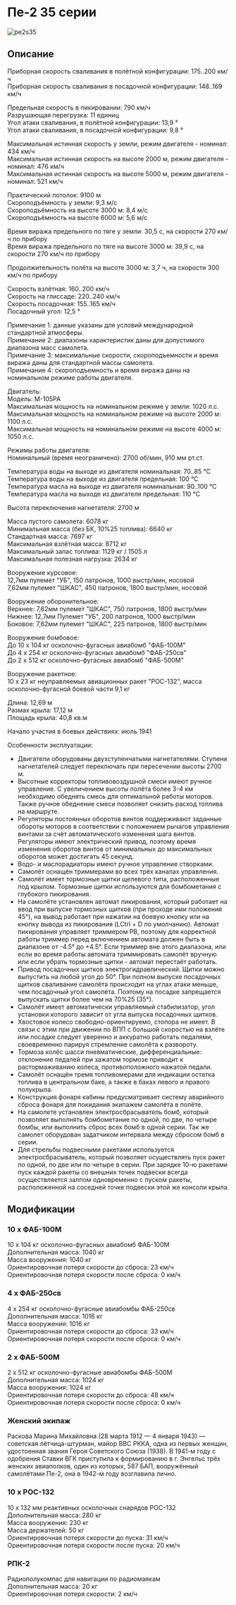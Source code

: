 # Пе-2 35 серии  
  
![pe2s35](../images/pe2s35.png)  
  
## Описание  
  
Приборная скорость сваливания в полётной конфигурации: 175..200 км/ч  
Приборная скорость сваливания в посадочной конфигурации: 148..169 км/ч  
  
Предельная скорость в пикировании: 790 км/ч  
Разрушающая перегрузка: 11 единиц  
Угол атаки сваливания, в полётной конфигурации: 13,9 °  
Угол атаки сваливания, в посадочной конфигурации: 9,8 °  
  
Максимальная истинная скорость у земли, режим двигателя - номинал: 434 км/ч  
Максимальная истинная скорость на высоте 2000 м, режим двигателя - номинал: 476 км/ч  
Максимальная истинная скорость на высоте 5000 м, режим двигателя - номинал: 521 км/ч  
  
Практический потолок: 9100 м  
Скороподъёмность у земли: 9,3 м/с  
Скороподъёмность на высоте 3000 м: 8,4 м/с  
Скороподъёмность на высоте 6000 м: 5,6 м/с  
  
Время виража предельного по тяге у земли: 30,5 с, на скорости 270 км/ч по прибору  
Время виража предельного по тяге на высоте 3000 м: 39,9 с, на скорости 270 км/ч по прибору  
  
Продолжительность полёта на высоте 3000 м: 3,7 ч, на скорости 300 км/ч по прибору  
  
Скорость взлётная: 160..200 км/ч  
Скорость на глиссаде: 220..240 км/ч  
Скорость посадочная: 155..165 км/ч  
Посадочный угол: 12,5 °  
  
Примечание 1: данные указаны для условий международной стандартной атмосферы.  
Примечание 2: диапазоны характеристик даны для допустимого диапазона масс самолета.  
Примечание 3: максимальные скорости, скороподъемности и время виража даны для стандартной массы самолета.  
Примечание 4: скороподъемность и время виража даны на номинальном режиме работы двигателя.  
  
Двигатель:  
Модель: М-105РА  
Максимальная мощность на номинальном режиме у земли: 1020 л.с.  
Максимальная мощность на номинальном режиме на высоте 2000 м: 1100 л.с.  
Максимальная мощность на номинальном режиме на высоте 4000 м: 1050 л.с.  
  
Режимы работы двигателя:  
Номинальный (время неограничено): 2700 об/мин, 910 мм рт.ст.  
  
Температура воды на выходе из двигателя номинальная: 70..85 °С  
Температура воды на выходе из двигателя предельная: 100 °С  
Температура масла на выходе из двигателя номинальная: 90..100 °С  
Температура масла на выходе из двигателя предельная: 110 °С  
  
Высота переключения нагнетателя: 2700 м  
  
Масса пустого самолета: 6078 кг  
Минимальная масса (без БК, 10%25 топлива): 6640 кг  
Стандартная масса: 7697 кг  
Максимальная взлётная масса: 8712 кг  
Максимальный запас топлива: 1129 кг / 1505 л  
Максимальная полезная нагрузка: 2634 кг  
  
Вооружение курсовое:  
12,7мм пулемет "УБ", 150 патронов, 1000 выстр/мин, носовой  
7,62мм пулемет "ШКАС", 450 патронов, 1800 выстр/мин, носовой  
  
Вооружение оборонительное:  
Верхнее: 7,62мм пулемет "ШКАС", 750 патронов, 1800 выстр/мин  
Нижнее: 12,7мм Пулемет "УБ", 200 патронов, 1000 выстр/мин  
Боковое: 7,62мм пулемет "ШКАС", 225 патронов, 1800 выстр/мин  
  
Вооружение бомбовое:  
До 10 x 104 кг осколочно-фугасных авиабомб "ФАБ-100М"  
До 4 x 254 кг осколочно-фугасных авиабомб "ФАБ-250св"  
До 2 x 512 кг осколочно-фугасных авиабомб "ФАБ-500М"  
  
Вооружение ракетное:  
10 x 23 кг неуправляемых авиационных ракет "РОС-132", масса осколочно-фугасной боевой части 9,1 кг  
  
Длина: 12,69 м  
Размах крыла: 17,12 м  
Площадь крыла: 40,8 кв.м  
  
Начало участия в боевых действиях: июль 1941  
  
Особенности эксплуатации:  
- Двигатели оборудованы двухступенчатыми нагнетателями. Ступени нагнетателей следует переключать при пересечении высоты 2700 м.  
- Высотные корректоры топливовоздушной смеси имеют ручное управление. С увеличением высоты полёта более 3-4 км необходимо обеднять смесь для оптимальной работы моторов. Также ручное обеднение смеси позволяет снизить расход топлива на маршруте.  
- Регуляторы постоянных оборотов винтов поддерживают заданные обороты моторов в соответствии с положением рычагов управления винтами за счёт автоматического изменения шага винтов. Регуляторы имеют электрический привод, поэтому время изменения оборотов винтов от минимальных до максимальных оборотов может достигать 45 секунд.  
- Водо- и маслорадиаторы имеют ручное управление створками.  
- Самолёт оснащён триммерами во всех трёх каналах управления.  
- Самолёт имеет тормозные щитки щелевого типа, расположенные под крылом. Тормозные щитки используются для бомбометания с глубокого пикирования.  
- На самолёте установлен автомат пикирования, который работает на ввод при выпуске тормозных щитков (при проходе ими положения 45°), на вывод работает при нажатии на боевую кнопку или на кнопку вывода из пикирования (LCtrl + D по умолчанию). Автомат пикирования управляет триммером РВ, поэтому для корректной работы триммер перед включением автомата должен быть в диапазоне от -4.5° до +4.5°. Если триммер вне этого диапазона, или если во время работы автомата триммировать самолёт вручную или если убрать тормозные щитки - автомат перестаёт работать.  
- Привод посадочных щитков электрогидравлический. Щитки можно выпустить на любой угол до 50°. При полном выпуске посадочных щитков сваливание самолёта происходит на углах атаки меньше, чем посадочный угол самолёта. Поэтому на посадке запрещается выпускать щитки более чем на 70%25 (35°).  
- Самолёт имеет автоматически управляемый стабилизатор, угол установки которого зависит от угла выпуска посадочных щитков.  
- Хвостовое колесо свободно-ориентируемо, стопора не имеет. В связи с этим при движении по ВПП с большой скоростью на взлёте или посадке следует уверенно и аккуратно работать педалями, своевременно парируя стремление самолёта к развороту.  
- Тормоза колёс шасси пневматические, дифференциальные: отклонение педалей при зажатом тормозе приводит к растормаживанию колеса, противоположного нажатой педали.  
- Самолёт оснащён тремя топливомерами для индикации остатка топлива в центральном баке, а также в баках левого и правого полукрыла.  
- Конструкция фонаря кабины предусматривает систему аварийного сброса фонаря для покидания экипажем самолёта в полёте.  
- На самолете установлен электросбрасыватель бомб, который позволяет выполнять бомбометание по одной, по две, по четыре бомбы, или выполнить сброс всех бомб в одной серии. Так же самолет оборудован задатчиком интервала между сбросом бомб в серии.  
- Для стрельбы подвесными ракетами используется электросбрасыватель, который позволяет осуществлять пуск ракет по одной, по две или по четыре в серии. При зарядке 10-ю ракетами пуск каждой ракеты со внешних точек подвески всегда осуществляется залпом одновременно с пуском ракеты, расположенной на соседней точке подвески этой же консоли крыла.  
  
## Модификации  
  
  
### 10 x ФАБ-100М  
  
10 x 104 кг осколочно-фугасных авиабомб ФАБ-100М  
Дополнительная масса: 1040 кг  
Масса вооружения: 1040 кг  
Ориентировочная потеря скорости до сброса: 23 км/ч  
Ориентировочная потеря скорости после сброса: 0 км/ч  
  
### 4 x ФАБ-250св  
  
4 x 254 кг осколочно-фугасные авиабомбы ФАБ-250св  
Дополнительная масса: 1016 кг  
Масса вооружения: 1016 кг  
Ориентировочная потеря скорости до сброса: 33 км/ч  
Ориентировочная потеря скорости после сброса: 0 км/ч  
  
### 2 x ФАБ-500М  
  
2 x 512 кг осколочно-фугасные авиабомбы ФАБ-500М  
Дополнительная масса: 1024 кг  
Масса вооружения: 1024 кг  
Ориентировочная потеря скорости до сброса: 48 км/ч  
Ориентировочная потеря скорости после сброса: 0 км/ч  ﻿
  
### Женский экипаж  
  
Раскова Марина Михайловна (28 марта 1912 — 4 января 1943) — советская лётчица-штурман, майор ВВС РККА, одна из первых женщин, удостоенная звания Героя Советского Союза (1938). В 1941-м году с одобрения Ставки ВГК приступила к формированию в г. Энгельс трёх женских авиаполков, один из которых, 587 БАП, вооружённый самолётами Пе-2, она в 1942-м году возглавила лично.  
  
### 10 х РОС-132  
  
10 x 132 мм реактивных осколочных снарядов РОС-132  
Дополнительная масса: 280 кг  
Масса вооружения: 230 кг  
Масса держателей: 50 кг  
Ориентировочная потеря скорости до пуска: 31 км/ч  
Ориентировочная потеря скорости после пуска: 20 км/ч  ﻿
  
### РПК-2  
  
Радиополукомпас для навигации по радиомаякам  
Дополнительная масса: 20 кг  
Ориентировочная потеря скорости: 2 км/ч  